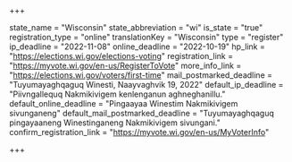 +++

state_name = "Wisconsin"
state_abbreviation = "wi"
is_state = "true"
registration_type = "online"
translationKey = "Wisconsin"
type = "register"
ip_deadline = "2022-11-08"
online_deadline = "2022-10-19"
hp_link = "https://elections.wi.gov/elections-voting"
registration_link = "https://myvote.wi.gov/en-us/RegisterToVote"
more_info_link = "https://elections.wi.gov/voters/first-time"
mail_postmarked_deadline = "Tuyumayaghqaguq Winesti, Naayvaghvik 19, 2022"
default_ip_deadline = "Piivngallequq Nakmikivigem kenlenganun aghneghanillu."
default_online_deadline = "Pingaayaa Winestim Nakmikivigem sivunganeng"
default_mail_postmarked_deadline = "Tuyumayaghqaguq pingayaaneng Winestinganeng Nakmikivigem sivungani."
confirm_registration_link = "https://myvote.wi.gov/en-us/MyVoterInfo"

+++